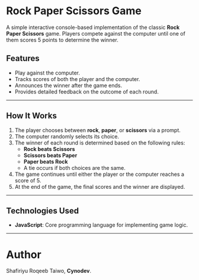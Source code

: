 # Rock Paper Scissors Game

A simple interactive console-based implementation of the classic **Rock Paper Scissors** game. Players compete against the computer until one of them scores 5 points to determine the winner.

## Features
- Play against the computer.
- Tracks scores of both the player and the computer.
- Announces the winner after the game ends.
- Provides detailed feedback on the outcome of each round.

---

## How It Works
1. The player chooses between **rock**, **paper**, or **scissors** via a prompt.
2. The computer randomly selects its choice.
3. The winner of each round is determined based on the following rules:
   - **Rock beats Scissors**
   - **Scissors beats Paper**
   - **Paper beats Rock**
   - A tie occurs if both choices are the same.
4. The game continues until either the player or the computer reaches a score of 5.
5. At the end of the game, the final scores and the winner are displayed.

---

## Technologies Used
- **JavaScript**: Core programming language for implementing game logic.

---

# Author
Shafiriyu Roqeeb Taiwo, **Cynodev**.
